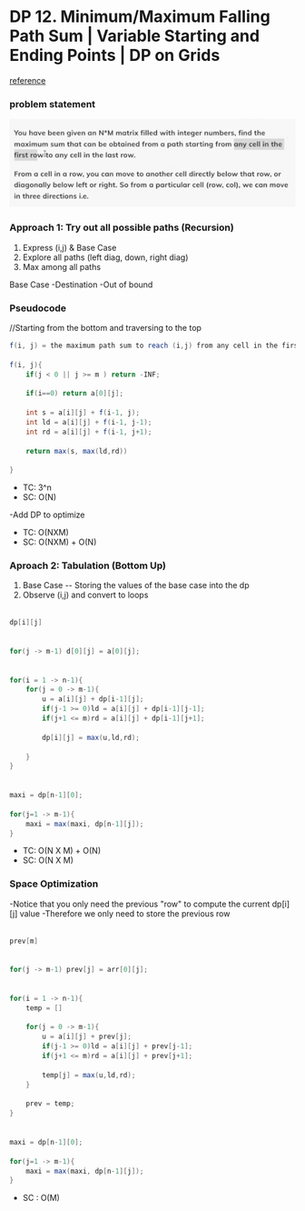 # DP 12. Minimum/Maximum Falling Path Sum | Variable Starting and Ending Points | DP on Grids

[reference](https://www.youtube.com/watch?v=N_aJ5qQbYA0&list=PLgUwDviBIf0qUlt5H_kiKYaNSqJ81PMMY&index=13)

### problem statement

![alt text](images/12ps.png)

### Approach 1: Try out all possible paths (Recursion)

1. Express (i,j) & Base Case
2. Explore all paths (left diag, down, right diag)
3. Max among all paths

Base Case
-Destination
-Out of bound

### Pseudocode

//Starting from the bottom and traversing to the top

```java
f(i, j) = the maximum path sum to reach (i,j) from any cell in the first row

f(i, j){
    if(j < 0 || j >= m ) return -INF;

    if(i==0) return a[0][j];

    int s = a[i][j] + f(i-1, j);
    int ld = a[i][j] + f(i-1, j-1);
    int rd = a[i][j] + f(i-1, j+1);

    return max(s, max(ld,rd))

}

```

- TC: 3^n
- SC: O(N)

-Add DP to optimize

- TC: O(NXM)
- SC: O(NXM) + O(N)

### Aproach 2: Tabulation (Bottom Up)

1. Base Case -- Storing the values of the base case into the dp
2. Observe (i,j) and convert to loops

```java

dp[i][j]


for(j -> m-1) d[0][j] = a[0][j];


for(i = 1 -> n-1){
    for(j = 0 -> m-1){
        u = a[i][j] + dp[i-1][j];
        if(j-1 >= 0)ld = a[i][j] + dp[i-1][j-1];
        if(j+1 <= m)rd = a[i][j] + dp[i-1][j+1];

        dp[i][j] = max(u,ld,rd);

    }
}


maxi = dp[n-1][0];

for(j=1 -> m-1){
    maxi = max(maxi, dp[n-1][j]);
}

```

- TC: O(N X M) + O(N)
- SC: O(N X M)

### Space Optimization

-Notice that you only need the previous "row" to compute the current dp[i][j] value
-Therefore we only need to store the previous row

```java

prev[m]


for(j -> m-1) prev[j] = arr[0][j];


for(i = 1 -> n-1){
    temp = []

    for(j = 0 -> m-1){
        u = a[i][j] + prev[j];
        if(j-1 >= 0)ld = a[i][j] + prev[j-1];
        if(j+1 <= m)rd = a[i][j] + prev[j+1];

        temp[j] = max(u,ld,rd);
    }

    prev = temp;
}


maxi = dp[n-1][0];

for(j=1 -> m-1){
    maxi = max(maxi, dp[n-1][j]);
}

```

- SC : O(M)
